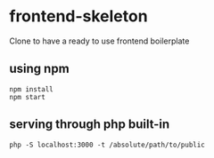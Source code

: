 # frontend-skeleton
Clone to have a ready to use frontend boilerplate
## using npm
```
npm install
npm start
```
## serving through php built-in
```
php -S localhost:3000 -t /absolute/path/to/public
```
